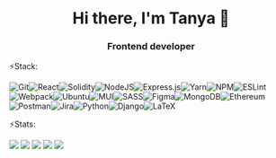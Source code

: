 <h1 align="center">Hi there, I'm Tanya 👋</h1>
<h3 align="center">Frontend developer</h3>

<!--
**hideto13/hideto13** is a ✨ _special_ ✨ repository because its `README.md` (this file) appears on your GitHub profile.

Here are some ideas to get you started:

- 🔭 I’m currently working on ...
- 🌱 I’m currently learning ...
- 👯 I’m looking to collaborate on ...
- 🤔 I’m looking for help with ...
- 💬 Ask me about ...
- 📫 How to reach me: ...
- 😄 Pronouns: ...
- ⚡ Fun fact: ...
-->

⚡Stack:

![Git](https://img.shields.io/badge/git-%23F05033.svg?style=for-the-badge&logo=git&logoColor=white)![React](https://img.shields.io/badge/react-%2320232a.svg?style=for-the-badge&logo=react&logoColor=%2361DAFB)![Solidity](https://img.shields.io/badge/Solidity-%23363636.svg?style=for-the-badge&logo=solidity&logoColor=white)![NodeJS](https://img.shields.io/badge/node.js-6DA55F?style=for-the-badge&logo=node.js&logoColor=white)![Express.js](https://img.shields.io/badge/express.js-%23404d59.svg?style=for-the-badge&logo=express&logoColor=%2361DAFB)![Yarn](https://img.shields.io/badge/yarn-%232C8EBB.svg?style=for-the-badge&logo=yarn&logoColor=white)![NPM](https://img.shields.io/badge/NPM-%23000000.svg?style=for-the-badge&logo=npm&logoColor=white)![ESLint](https://img.shields.io/badge/ESLint-4B3263?style=for-the-badge&logo=eslint&logoColor=white)![Webpack](https://img.shields.io/badge/webpack-%238DD6F9.svg?style=for-the-badge&logo=webpack&logoColor=black)![Ubuntu](https://img.shields.io/badge/Ubuntu-E95420?style=for-the-badge&logo=ubuntu&logoColor=white)![MUI](https://img.shields.io/badge/MUI-%230081CB.svg?style=for-the-badge&logo=mui&logoColor=white)![SASS](https://img.shields.io/badge/SASS-hotpink.svg?style=for-the-badge&logo=SASS&logoColor=white)![Figma](https://img.shields.io/badge/figma-%23F24E1E.svg?style=for-the-badge&logo=figma&logoColor=white)![MongoDB](https://img.shields.io/badge/MongoDB-%234ea94b.svg?style=for-the-badge&logo=mongodb&logoColor=white)![Ethereum](https://img.shields.io/badge/Ethereum-3C3C3D?style=for-the-badge&logo=Ethereum&logoColor=white)![Postman](https://img.shields.io/badge/Postman-FF6C37?style=for-the-badge&logo=postman&logoColor=white)![Jira](https://img.shields.io/badge/jira-%230A0FFF.svg?style=for-the-badge&logo=jira&logoColor=white)![Python](https://img.shields.io/badge/python-3670A0?style=for-the-badge&logo=python&logoColor=ffdd54)![Django](https://img.shields.io/badge/django-%23092E20.svg?style=for-the-badge&logo=django&logoColor=white)![LaTeX](https://img.shields.io/badge/latex-%23008080.svg?style=for-the-badge&logo=latex&logoColor=white)

⚡Stats: 

![](https://github-profile-summary-cards.vercel.app/api/cards/profile-details?username=hideto13&theme=dracula)
![](https://github-profile-summary-cards.vercel.app/api/cards/most-commit-language?username=hideto13&theme=dracula)
![](https://github-profile-summary-cards.vercel.app/api/cards/repos-per-language?username=hideto13&theme=dracula)
![](https://github-profile-summary-cards.vercel.app/api/cards/stats?username=hideto13&theme=dracula)
![](https://github-profile-summary-cards.vercel.app/api/cards/productive-time?username=hideto13&theme=dracula)

